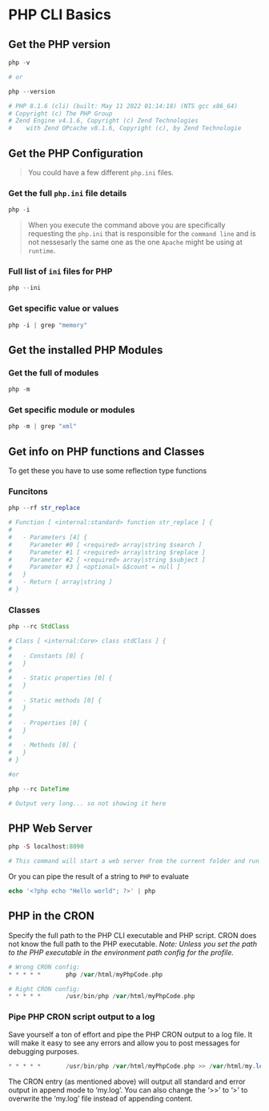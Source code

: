 # PHP CLI Basics

## Get the PHP version

```php
php -v

# or

php --version 

# PHP 8.1.6 (cli) (built: May 11 2022 01:14:18) (NTS gcc x86_64)
# Copyright (c) The PHP Group
# Zend Engine v4.1.6, Copyright (c) Zend Technologies
#    with Zend OPcache v8.1.6, Copyright (c), by Zend Technologie
```


## Get the PHP Configuration

> You could have a few different `php.ini` files.

### Get the full `php.ini` file details

```php
php -i
```

> When you execute the command above you are specifically requesting the `php.ini` that is responsible for the `command line` and is not nessesarly the same one as the one `Apache` might be using at `runtime`. 

### Full list of `ini` files for PHP

```php
php --ini
```

### Get specific value or values

```php
php -i | grep "memory" 
```

## Get the installed PHP Modules

###  Get the full of modules

```php
php -m
```

###  Get specific module or modules
```php
php -m | grep "xml"
```

## Get info on PHP functions and Classes

To get these you have to use some reflection type functions

### Funcitons

```php
php --rf str_replace

# Function [ <internal:standard> function str_replace ] {
# 
#   - Parameters [4] {
#     Parameter #0 [ <required> array|string $search ]
#     Parameter #1 [ <required> array|string $replace ]
#     Parameter #2 [ <required> array|string $subject ]
#     Parameter #3 [ <optional> &$count = null ]
#   }
#   - Return [ array|string ]
# }
```

### Classes

```php
php --rc StdClass

# Class [ <internal:Core> class stdClass ] {
# 
#   - Constants [0] {
#   }
# 
#   - Static properties [0] {
#   }
# 
#   - Static methods [0] {
#   }
# 
#   - Properties [0] {
#   }
# 
#   - Methods [0] {
#   }
# }

#or

php --rc DateTime

# Output very long... so not showing it here
```

## PHP Web Server

```php
php -S localhost:8090

# This command will start a web server from the current folder and run index.php
```

Or you can pipe the result of a string to `PHP` to evaluate

```php
echo '<?php echo "Hello world"; ?>' | php
```

## PHP in the CRON

Specify the full path to the PHP CLI executable and PHP script. CRON does not know the full path to the PHP executable. _Note: Unless you set the path to the PHP executable in the environment path config for the profile._

```php
# Wrong CRON config:
* * * * *       php /var/html/myPhpCode.php

# Right CRON config:
* * * * *       /usr/bin/php /var/html/myPhpCode.php
```

### Pipe PHP CRON script output to a log

Save yourself a ton of effort and pipe the PHP CRON output to a log file. It will make it easy to see any errors and allow you to post messages for debugging purposes.

```php
* * * * *       /usr/bin/php /var/html/myPhpCode.php >> /var/html/my.log  2>&1
```
The CRON entry (as mentioned above) will output all standard and error output in append mode to ‘my.log’. You can also change the ‘>>’ to ‘>’ to overwrite the ‘my.log’ file instead of appending content.


